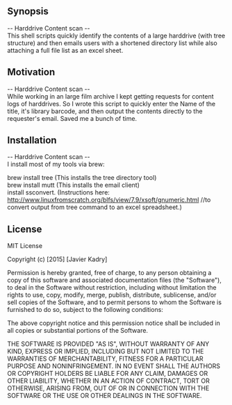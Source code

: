 ## Synopsis
-- Harddrive Content scan --  
This shell scripts quickly identify the contents of a large harddrive (with tree structure) and then emails users with a shortened directory list while also attaching a full file list as an excel sheet.


## Motivation
-- Harddrive Content scan --  
While working in an large film archive I kept getting requests for content logs of harddrives. So I wrote this script to quickly enter the Name of the title, it's library barcode, and then output the contents directly to the requester's email. Saved me a bunch of time. 

## Installation
-- Harddrive Content scan --  
I install most of my tools via brew: 

brew install tree (This installs the tree directory tool)  
brew install mutt (This installs the email client)  
install ssconvert. (Instructions here: http://www.linuxfromscratch.org/blfs/view/7.9/xsoft/gnumeric.html //to convert output from tree command to an excel spreadsheet.)

## License

MIT License

Copyright (c) [2015] [Javier Kadry]

Permission is hereby granted, free of charge, to any person obtaining a copy
of this software and associated documentation files (the "Software"), to deal
in the Software without restriction, including without limitation the rights
to use, copy, modify, merge, publish, distribute, sublicense, and/or sell
copies of the Software, and to permit persons to whom the Software is
furnished to do so, subject to the following conditions:

The above copyright notice and this permission notice shall be included in all
copies or substantial portions of the Software.

THE SOFTWARE IS PROVIDED "AS IS", WITHOUT WARRANTY OF ANY KIND, EXPRESS OR
IMPLIED, INCLUDING BUT NOT LIMITED TO THE WARRANTIES OF MERCHANTABILITY,
FITNESS FOR A PARTICULAR PURPOSE AND NONINFRINGEMENT. IN NO EVENT SHALL THE
AUTHORS OR COPYRIGHT HOLDERS BE LIABLE FOR ANY CLAIM, DAMAGES OR OTHER
LIABILITY, WHETHER IN AN ACTION OF CONTRACT, TORT OR OTHERWISE, ARISING FROM,
OUT OF OR IN CONNECTION WITH THE SOFTWARE OR THE USE OR OTHER DEALINGS IN THE
SOFTWARE.
